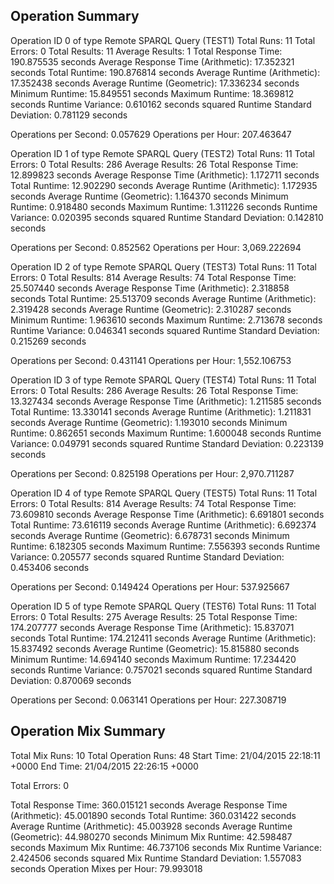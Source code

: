Operation Summary
-----------------

Operation ID 0 of type Remote SPARQL Query (TEST1)
Total Runs: 11
Total Errors: 0
Total Results: 11
Average Results: 1
Total Response Time: 190.875535 seconds
Average Response Time (Arithmetic): 17.352321 seconds
Total Runtime: 190.876814 seconds
Average Runtime (Arithmetic): 17.352438 seconds
Average Runtime (Geometric): 17.336234 seconds
Minimum Runtime: 15.849551 seconds
Maximum Runtime: 18.369812 seconds
Runtime Variance: 0.610162 seconds squared
Runtime Standard Deviation: 0.781129 seconds

Operations per Second: 0.057629
Operations per Hour: 207.463647

Operation ID 1 of type Remote SPARQL Query (TEST2)
Total Runs: 11
Total Errors: 0
Total Results: 286
Average Results: 26
Total Response Time: 12.899823 seconds
Average Response Time (Arithmetic): 1.172711 seconds
Total Runtime: 12.902290 seconds
Average Runtime (Arithmetic): 1.172935 seconds
Average Runtime (Geometric): 1.164370 seconds
Minimum Runtime: 0.918480 seconds
Maximum Runtime: 1.311226 seconds
Runtime Variance: 0.020395 seconds squared
Runtime Standard Deviation: 0.142810 seconds

Operations per Second: 0.852562
Operations per Hour: 3,069.222694

Operation ID 2 of type Remote SPARQL Query (TEST3)
Total Runs: 11
Total Errors: 0
Total Results: 814
Average Results: 74
Total Response Time: 25.507440 seconds
Average Response Time (Arithmetic): 2.318858 seconds
Total Runtime: 25.513709 seconds
Average Runtime (Arithmetic): 2.319428 seconds
Average Runtime (Geometric): 2.310287 seconds
Minimum Runtime: 1.963610 seconds
Maximum Runtime: 2.713678 seconds
Runtime Variance: 0.046341 seconds squared
Runtime Standard Deviation: 0.215269 seconds

Operations per Second: 0.431141
Operations per Hour: 1,552.106753

Operation ID 3 of type Remote SPARQL Query (TEST4)
Total Runs: 11
Total Errors: 0
Total Results: 286
Average Results: 26
Total Response Time: 13.327434 seconds
Average Response Time (Arithmetic): 1.211585 seconds
Total Runtime: 13.330141 seconds
Average Runtime (Arithmetic): 1.211831 seconds
Average Runtime (Geometric): 1.193010 seconds
Minimum Runtime: 0.862651 seconds
Maximum Runtime: 1.600048 seconds
Runtime Variance: 0.049791 seconds squared
Runtime Standard Deviation: 0.223139 seconds

Operations per Second: 0.825198
Operations per Hour: 2,970.711287

Operation ID 4 of type Remote SPARQL Query (TEST5)
Total Runs: 11
Total Errors: 0
Total Results: 814
Average Results: 74
Total Response Time: 73.609810 seconds
Average Response Time (Arithmetic): 6.691801 seconds
Total Runtime: 73.616119 seconds
Average Runtime (Arithmetic): 6.692374 seconds
Average Runtime (Geometric): 6.678731 seconds
Minimum Runtime: 6.182305 seconds
Maximum Runtime: 7.556393 seconds
Runtime Variance: 0.205577 seconds squared
Runtime Standard Deviation: 0.453406 seconds

Operations per Second: 0.149424
Operations per Hour: 537.925667

Operation ID 5 of type Remote SPARQL Query (TEST6)
Total Runs: 11
Total Errors: 0
Total Results: 275
Average Results: 25
Total Response Time: 174.207777 seconds
Average Response Time (Arithmetic): 15.837071 seconds
Total Runtime: 174.212411 seconds
Average Runtime (Arithmetic): 15.837492 seconds
Average Runtime (Geometric): 15.815880 seconds
Minimum Runtime: 14.694140 seconds
Maximum Runtime: 17.234420 seconds
Runtime Variance: 0.757021 seconds squared
Runtime Standard Deviation: 0.870069 seconds

Operations per Second: 0.063141
Operations per Hour: 227.308719

Operation Mix Summary
---------------------

Total Mix Runs: 10
Total Operation Runs: 48
Start Time: 21/04/2015 22:18:11 +0000
End Time: 21/04/2015 22:26:15 +0000

Total Errors: 0

Total Response Time: 360.015121 seconds
Average Response Time (Arithmetic): 45.001890 seconds
Total Runtime: 360.031422 seconds
Average Runtime (Arithmetic): 45.003928 seconds
Average Runtime (Geometric): 44.980270 seconds
Minimum Mix Runtime: 42.598487 seconds
Maximum Mix Runtime: 46.737106 seconds
Mix Runtime Variance: 2.424506 seconds squared
Mix Runtime Standard Deviation: 1.557083 seconds
Operation Mixes per Hour: 79.993018
